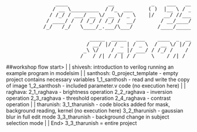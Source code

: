 <pre>
                ____             __            _    ___   ______       ______              
               / __ \_________  / /_  ___     ( )  |__ \ / ____/      / ____/___  ________ 
              / /_/ / ___/ __ \/ __ \/ _ \    |/   __/ //___ \       / /   / __ \/ ___/ _ \
             / ____/ /  / /_/ / /_/ /  __/        / __/____/ /      / /___/ /_/ / /  /  __/
            /_/   /_/   \____/_.___/\___/        /____/_____/       \____/\____/_/   \___/ 

                           _____  _____   ___    ____  _  __  _______ _________ 
                          / __/ |/ / _ | / _ \  / __ \/ |/ / / ___/ // /  _/ _ \
                         _\ \/    / __ |/ ___/ / /_/ /    / / /__/ _  // // ___/
                        /___/_/|_/_/ |_/_/     \____/_/|_/  \___/_//_/___/_/       
</pre>

##workshop flow
start>
    |
    |
shivesh:    introduction to verilog
            running an example program in modelsim
    |
    |
santhosh:   0_project_template  - empty project contains necessary variables
            1_1_santhosh        - read and write the copy of image
            1_2_santhosh        - included parameter.v code (no execution here)
    |
    |
raghava:    2_1_raghava         - brightness operation
            2_2_raghava         - inversion operation
            2_3_raghava         - threshold operation
            2_4_raghava         - contrast operation
    |
    |
tharunish:  3_1_tharunish       - code blocks added for mask, background reading, kernel (no execution here)
            3_2_tharunish       - gaussian blur in full edit mode
            3_3_tharunish       - background change in subject selection mode
    |
    |
End>        3_3_tharunish = entire project

